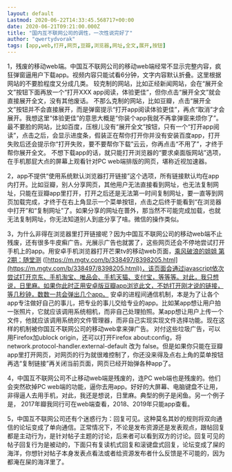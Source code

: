 ```yaml
---
layout: default
Lastmod: 2020-06-22T14:33:45.568717+00:00
date: 2020-06-21T09:21:00.000Z
title: "国内互不联网公司的调性，一次性说完好了"
author: "qwertydvorak"
tags: [app,web,打开,网页,豆瓣,浏览器,网址,全文,展开,按钮]
---
```


1，残废的移动web端。中国互不联网公司的移动web端经常不显示完整内容，疯狂弹窗逼用户下载app。视频内容只能试看6分钟，文字内容默认折叠。这里根据网站的不要脸程度又分成几类。 较克制的网站，比如正经新闻网站，会在“展开全文”按钮下面再放一个“打开XXX app阅读，体验更佳”，但你点击“展开全文”就会直接展开全文，没有其他废话。 不那么克制的网站，比如豆瓣，点击“展开全文”按钮并不会直接展开，而是弹窗提示“打开app阅读体验更佳”，再点“取消”才会展开。我想这里“体验更佳”的意思大概是“你装个app我就不再拿弹窗来烦你了”。 最不要脸的网站，比如百度，压根儿没有“展开全文”按钮，只有一个“打开app阅读”，点击之后，会显示进度条，假装正在帮你打开你并没有安装百度app，打开失败后还会提示你“打开失败，要不要帮你下载”云云，你再点击“不用了”，才终于帮你展开全文。 不想下载app的话，就只能打开浏览器的“要求桌面版网站”选项，在手机那屁大点的屏幕上观看针对PC web端排版的网页，堪称近视加速器。

2，app不提供“使用系统默认浏览器打开链接”这个选项，所有链接默认均在app内打开。比如豆瓣，别人分享网页，其他用户无法直接看到网址，也无法复制网址，只能在豆瓣app里打开，打开之后还是无法第一时间复制网址，要一直等到网页加载完成，才终于在右上角显示一个菜单按钮，点击之后终于能看到“在浏览器中打开”和“复制网址”了。如果分享的网址在蔷外，那当然不可能完成加载，也就无法复制网址，你无法知道别人到底分享了啥。微信的操作类似。

3，为什么非得在浏览器里打开链接呢？因为中国互不联网公司的移动web端不止残废，还有很多牛皮癣广告。光展示广告也就罢了，这些网页还会不停地尝试打开手机上的app。用安卓手机浏览器打开芒果tv的移动web页面，[乘风破浪的姐姐 第2期：随堂测](https://m.mgtv.com/b/338497/8398205.html) ([https://m.mgtv.com/b/338497/8398205.html](https://m.mgtv.com/b/338497/8398205.html))，该页面会通过javascript依次尝试打开京东、手机淘宝、唯品会、手机天猫、支付宝，等等等。对此，我只想说，日里麻。如果你此时正用安卓版豆瓣app浏览此文，不妨打开刚才说的链接，等几秒钟，数数一共会弹出几个app。 安卓的进程间通信机制，本是为了让各个app专注做好自己的事儿，把专业的事儿交给专业的app。比如某app想让用户拍一张照片，它就应该调用系统相机，而非自己处理拍照。某app想让用户上传一个文件，他就应该调用系统的文件管理器，而非自己实现实现文件选择功能。现在这样的机制被你国互不联网公司的移动web拿来弹广告。 对付这些垃圾广告，可以用Firefox加ublock origin，还可以打开Firefox about:config，将 network.protocol-handler.external-default 改为 false。但是如果你只能在豆瓣app里打开网页，对网页的行为就很难控制了，你还没来得及点右上角的菜单按钮再选“复制链接”再关闭当前页面，网页已经开始弹各种app了。

4，中国互不联网公司不止移动web端是残废的，连PC web端也是残废的。他们会突然砍掉PC web端的功能，逼你去用app。好好的大屏幕、电脑键盘不让用，非得逼人去用手机，对此，我还是想说，日里麻。典型的例子是闲鱼。另一个例子是， 2017年瓣我同行可在web端查看，2018、2019年只能app查看。

5，中国互不联网公司还有个迷惑行为：回复可见。这种莫名其妙的规则将双向通信的论坛变成了单向通信。正常情况下，不论是发布资源还是发表观点，跟帖回复都是主动行为，是针对帖子主题的讨论，后来者可以看到双方的讨论。回复可见的帖子回复行为是被动的，下面只有复读机式回复和滚键盘式回复，论坛变成了屎的海洋，你想针对帖子本身发表点看法或者给资源发布者什么反馈是不可能的，因为都淹在屎的海洋里了。


